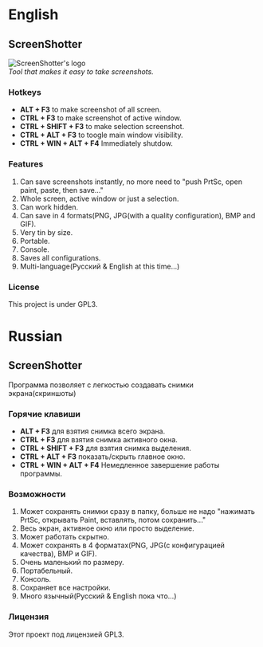 # English
## ScreenShotter
![ScreenShotter's logo](https://4.bp.blogspot.com/-SFQ5MdqLRZY/Vwen06qwlcI/AAAAAAAAAcY/ao2q4BQUoVgoTjMtKiYwrFazOses1XWfQ/s1600/ScreenShotter.png)<br>
_Tool that makes it easy to take screenshots._
### Hotkeys
* **ALT + F3** to make screenshot of all screen.
* **CTRL + F3** to make screenshot of active window.
* **CTRL + SHIFT + F3** to make selection screenshot.
* **CTRL + ALT + F3** to toogle main window visibility.
* **CTRL + WIN + ALT + F4** Immediately shutdow.

### Features
1. Can save screenshots instantly, no more need to "push PrtSc, open paint, paste, then save..."
2. Whole screen, active window or just a selection.
3. Can work hidden.
4. Can save in 4 formats(PNG, JPG(with a quality configuration), BMP and GIF).
5. Very tin by size.
6. Portable.
7. Console.
8. Saves all configurations.
9. Multi-language(Русский & English at this time...)

### License
This project is under GPL3.
# Russian
## ScreenShotter
Программа позволяет с легкостью создавать снимки экрана(скриншоты)
### Горячие клавиши
- **ALT + F3** для взятия снимка всего экрана.
- **CTRL + F3** для взятия снимка активного окна.
- **CTRL + SHIFT + F3** для взятия снимка выделения.
- **CTRL + ALT + F3** показать/скрыть главное окно.
- **CTRL + WIN + ALT + F4** Немедленное завершение работы программы.

### Возможности
1. Может сохранять снимки сразу в папку, больше не надо "нажимать PrtSc, открывать Paint, вставлять, потом сохранить..."
2. Весь экран, активное окно или просто выделение.
3. Может работать скрытно.
4. Может сохранять в 4 форматах(PNG, JPG(с конфигурацией качества), BMP и GIF).
5. Очень маленький по размеру.
6. Портабельный.
7. Консоль.
8. Сохраняет все настройки.
9. Много язычный(Русский & English пока что...)

### Лицензия
Этот проект под лицензией GPL3.
